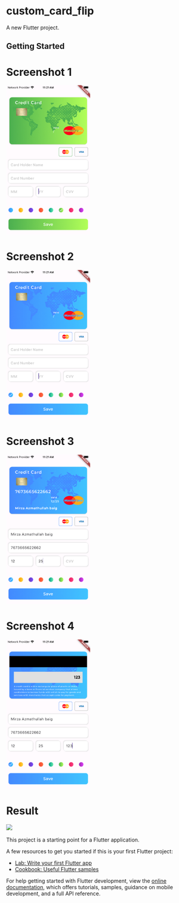 # custom_card_flip

A new Flutter project.

## Getting Started

# Screenshot 1

<img src="https://github.com/Mirzaazmath/custom_3d_Animated_card_flip_flutter/blob/main/assets/output/Screenshot1.png" height="400">

# Screenshot 2

<img src="https://github.com/Mirzaazmath/custom_3d_Animated_card_flip_flutter/blob/main/assets/output/Screenshot2.png" height="400">



# Screenshot 3

<img src="https://github.com/Mirzaazmath/custom_3d_Animated_card_flip_flutter/blob/main/assets/output/Screenshot3.png" height="400">


# Screenshot 4

<img src="https://github.com/Mirzaazmath/custom_3d_Animated_card_flip_flutter/blob/main/assets/output/Screenshot4.png" height="400">



# Result

<img src="https://github.com/Mirzaazmath/custom_3d_Animated_card_flip_flutter/blob/main/assets/output/result.gif" height="400">

This project is a starting point for a Flutter application.

A few resources to get you started if this is your first Flutter project:

- [Lab: Write your first Flutter app](https://docs.flutter.dev/get-started/codelab)
- [Cookbook: Useful Flutter samples](https://docs.flutter.dev/cookbook)

For help getting started with Flutter development, view the
[online documentation](https://docs.flutter.dev/), which offers tutorials,
samples, guidance on mobile development, and a full API reference.
